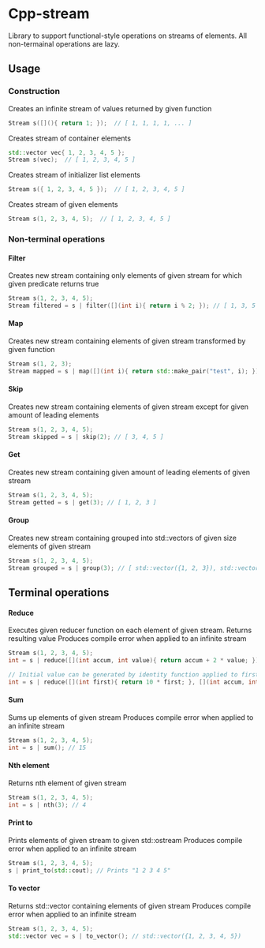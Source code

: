 # Cpp-stream
Library to support functional-style operations on streams of elements.
All non-termainal operations are lazy.

## Usage

### Construction

Creates an infinite stream of values returned by given function
```cpp
Stream s([](){ return 1; });  // [ 1, 1, 1, 1, ... ]
```
Creates stream of container elements
```cpp
std::vector vec{ 1, 2, 3, 4, 5 };
Stream s(vec);  // [ 1, 2, 3, 4, 5 ]
```
Creates stream of initializer list elements
```cpp
Stream s({ 1, 2, 3, 4, 5 });  // [ 1, 2, 3, 4, 5 ]
```
Creates stream of given elements
```cpp
Stream s(1, 2, 3, 4, 5);  // [ 1, 2, 3, 4, 5 ]
```
### Non-terminal operations
#### Filter
Creates new stream containing only elements of given stream for which given predicate returns true
```cpp
Stream s(1, 2, 3, 4, 5);
Stream filtered = s | filter([](int i){ return i % 2; }); // [ 1, 3, 5 ]
```
#### Map
Creates new stream containing elements of given stream transformed by given function
```cpp
Stream s(1, 2, 3);
Stream mapped = s | map([](int i){ return std::make_pair("test", i); }); // [ pair("test", 1), pair("test", 2), pair("test", 3) ]
```
#### Skip
Creates new stream containing elements of given stream except for given amount of leading elements
```cpp
Stream s(1, 2, 3, 4, 5);
Stream skipped = s | skip(2); // [ 3, 4, 5 ]
```
#### Get
Creates new stream containing given amount of leading elements of given stream
```cpp
Stream s(1, 2, 3, 4, 5);
Stream getted = s | get(3); // [ 1, 2, 3 ]
```
#### Group
Creates new stream containing grouped into std::vectors of given size elements of given stream
```cpp
Stream s(1, 2, 3, 4, 5);
Stream grouped = s | group(3); // [ std::vector({1, 2, 3}), std::vector({4, 5}) ]
```

## Terminal operations

#### Reduce
Executes given reducer function on each element of given stream. Returns resulting value
Produces compile error when applied to an infinite stream
```cpp
Stream s(1, 2, 3, 4, 5);
int = s | reduce([](int accum, int value){ return accum + 2 * value; }); // 30

// Initial value can be generated by identity function applied to first element of stream
int = s | reduce([](int first){ return 10 * first; }, [](int accum, int value){ return accum + 2 * value; }); // 38
```
#### Sum
Sums up elements of given stream
Produces compile error when applied to an infinite stream
```cpp
Stream s(1, 2, 3, 4, 5);
int = s | sum(); // 15
```
#### Nth element
Returns nth element of given stream
```cpp
Stream s(1, 2, 3, 4, 5);
int = s | nth(3); // 4
```
#### Print to
Prints elements of given stream to given std::ostream
Produces compile error when applied to an infinite stream
```cpp
Stream s(1, 2, 3, 4, 5);
s | print_to(std::cout); // Prints "1 2 3 4 5"
```
#### To vector
Returns std::vector containing elements of given stream
Produces compile error when applied to an infinite stream
```cpp
Stream s(1, 2, 3, 4, 5);
std::vector vec = s | to_vector(); // std::vector({1, 2, 3, 4, 5})
```
